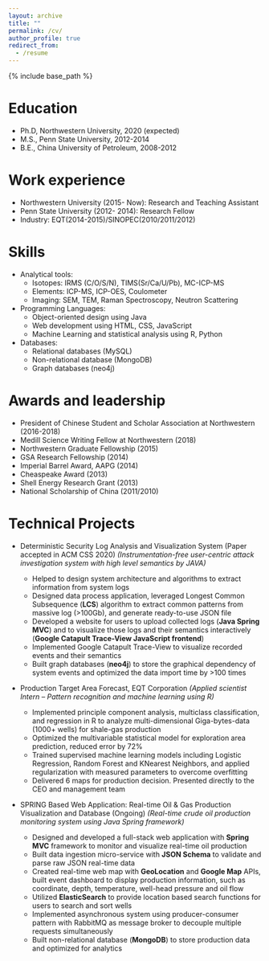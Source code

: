 ```yaml
---
layout: archive
title: ""
permalink: /cv/
author_profile: true
redirect_from:
  - /resume
---
```


{% include base_path %}

Education
======
* Ph.D, Northwestern University, 2020 (expected)
* M.S., Penn State University, 2012-2014
* B.E., China University of Petroleum, 2008-2012

Work experience
======
* Northwestern University (2015- Now): Research and Teaching Assistant
* Penn State University (2012- 2014): Research Fellow
* Industry: EQT(2014-2015)/SINOPEC(2010/2011/2012)

Skills
======
* Analytical tools:
  * Isotopes: IRMS (C/O/S/N), TIMS(Sr/Ca/U/Pb), MC-ICP-MS
  * Elements: ICP-MS, ICP-OES, Coulometer
  * Imaging: SEM, TEM, Raman Spectroscopy, Neutron Scattering
* Programming Languages:
  * Object-oriented design using Java
  * Web development using HTML, CSS, JavaScript
  * Machine Learning and statistical analysis using R, Python
* Databases:
  * Relational databases (MySQL)
  * Non-relational database (MongoDB)
  * Graph databases (neo4j)

Awards and leadership
======
* President of Chinese Student and Scholar Association at Northwestern (2016-2018)
* Medill Science Writing Fellow at Northwestern (2018)
* Northwestern Graduate Fellowship (2015)
* GSA Research Fellowship (2014)
* Imperial Barrel Award, AAPG (2014)
* Cheaspeake Award (2013)
* Shell Energy Research Grant (2013)
* National Scholarship of China (2011/2010)

Technical Projects
======
* Deterministic Security Log Analysis and Visualization System (Paper accepted in ACM CSS 2020)
*(Instrumentation-free user-centric attack investigation system with high level semantics by JAVA)*
  * Helped to design system architecture and algorithms to extract information from system logs
  * Designed data process application, leveraged Longest Common Subsequence (**LCS**) algorithm to extract common patterns from massive log (>100Gb), and generate ready-to-use JSON file
  * Developed a website for users to upload collected logs (**Java Spring MVC**) and to visualize those logs and their semantics interactively (**Google Catapult Trace-View JavaScript frontend**)
  * Implemented Google Catapult Trace-View to visualize recorded events and their semantics
  * Built graph databases (**neo4j**) to store the graphical dependency of system events and optimized the data import time by >100 times

* Production Target Area Forecast, EQT Corporation
*(Applied scientist Intern – Pattern recognition and machine learning using R)*
  * Implemented principle component analysis, multiclass classification, and regression in R to analyze multi-dimensional Giga-bytes-data (1000+ wells) for shale-gas production
  * Optimized the multivariable statistical model for exploration area prediction, reduced error by 72%
  * Trained supervised machine learning models including Logistic Regression, Random Forest and KNearest Neighbors, and applied regularization with measured parameters to overcome overfitting
  * Delivered 6 maps for production decision. Presented directly to the CEO and management team

* SPRING Based Web Application: Real-time Oil & Gas Production Visualization and Database (Ongoing)
*(Real-time crude oil production monitoring system using Java Spring framework)*
  * Designed and developed a full-stack web application with **Spring MVC** framework to monitor and visualize real-time oil production
  * Built data ingestion micro-service with **JSON Schema** to validate and parse raw JSON real-time data
  * Created real-time web map with **GeoLocation** and **Google Map** APIs, built event dashboard to display production information, such as coordinate, depth, temperature, well-head pressure and oil flow
  * Utilized **ElasticSearch** to provide location based search functions for users to search and sort wells
  * Implemented asynchronous system using producer-consumer pattern with RabbitMQ as message broker to decouple multiple requests simultaneously
  * Built non-relational database (**MongoDB**) to store production data and optimized for analytics
